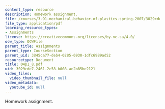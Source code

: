 ```yaml
---
content_type: resource
description: Homework assignment.
file: /courses/3-91-mechanical-behavior-of-plastics-spring-2007/3029cde724612e58b008ae2b85be2121_04p1_8.pdf
file_type: application/pdf
learning_resource_types:
- Assignments
license: https://creativecommons.org/licenses/by-nc-sa/4.0/
ocw_type: OCWFile
parent_title: Assignments
parent_type: CourseSection
parent_uid: 3845ca77-deb4-0285-6930-1dfc6989ad52
resourcetype: Document
title: 04p1_8.pdf
uid: 3029cde7-2461-2e58-b008-ae2b85be2121
video_files:
  video_thumbnail_file: null
video_metadata:
  youtube_id: null
---
```

Homework assignment.